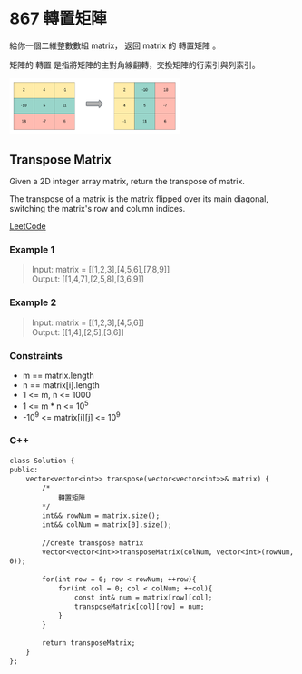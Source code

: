 # 867 轉置矩陣

給你一個二維整數數組 matrix， 返回 matrix 的 轉置矩陣 。

矩陣的 轉置 是指將矩陣的主對角線翻轉，交換矩陣的行索引與列索引。

<img src="img/867.png" width = "300"/>

##  Transpose Matrix

Given a 2D integer array matrix, return the transpose of matrix.

The transpose of a matrix is the matrix flipped over its main diagonal, switching the matrix's row and column indices.

[LeetCode](https://leetcode.cn/problems/transpose-matrix/)

### Example 1

> Input: matrix = [[1,2,3],[4,5,6],[7,8,9]]  
Output: [[1,4,7],[2,5,8],[3,6,9]]  

### Example 2

> Input: matrix = [[1,2,3],[4,5,6]]  
Output: [[1,4],[2,5],[3,6]]  

### Constraints

* m == matrix.length
* n == matrix[i].length
* 1 <= m, n <= 1000
* 1 <= m * n <= 10<sup>5</sup>
* -10<sup>9</sup> <= matrix[i][j] <= 10<sup>9</sup>
 


### C++ 

```
class Solution {
public:
    vector<vector<int>> transpose(vector<vector<int>>& matrix) {
        /*
            轉置矩陣
        */
        int&& rowNum = matrix.size();
        int&& colNum = matrix[0].size();

        //create transpose matrix
        vector<vector<int>>transposeMatrix(colNum, vector<int>(rowNum, 0));

        for(int row = 0; row < rowNum; ++row){
            for(int col = 0; col < colNum; ++col){
                const int& num = matrix[row][col];
                transposeMatrix[col][row] = num;
            }
        }

        return transposeMatrix;
    }
};
```